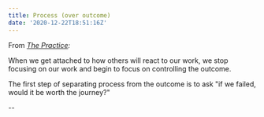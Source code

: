 ```yaml
---
title: Process (over outcome)
date: '2020-12-22T18:51:16Z'
---
```


From _[The Practice](../books/the-practice):_

When we get attached to how others will react to our work, we stop focusing on our work and begin to focus on controlling the outcome.

The first step of separating process from the outcome is to ask "if we failed, would it be worth the journey?"

--
